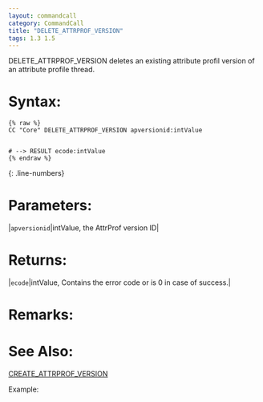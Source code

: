 ```yaml
---
layout: commandcall
category: CommandCall
title: "DELETE_ATTRPROF_VERSION"
tags: 1.3 1.5
---
```


DELETE_ATTRPROF_VERSION deletes an existing attribute profil version of an attribute profile thread.

# Syntax:  

```adoscript
{% raw %}
CC "Core" DELETE_ATTRPROF_VERSION apversionid:intValue


# --> RESULT ecode:intValue
{% endraw %}
```
{: .line-numbers}

# Parameters:  

|`apversionid`|intValue, the AttrProf version ID|

# Returns:  

|`ecode`|intValue, Contains the error code or is 0 in case of success.|

# Remarks:

# See Also:  

[CREATE_ATTRPROF_VERSION](create_attrprof_version.html "CREATE_ATTRPROF_VERSION")  


Example:

